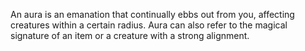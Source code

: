 An aura is an emanation that continually ebbs out from you, affecting creatures within a certain radius. Aura can also refer to the magical signature of an item or a creature with a strong alignment.